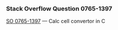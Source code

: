 ### Stack Overflow Question 0765-1397

[SO 0765-1397](http://stackoverflow.com/q/07651397) &mdash;
Calc cell convertor in C
